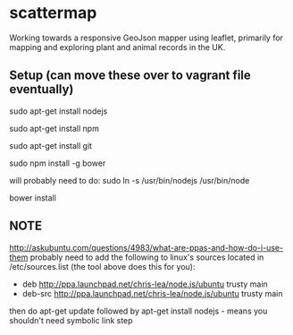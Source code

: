 scattermap
==========

Working towards a responsive GeoJson mapper using leaflet, primarily for mapping and exploring plant and animal records in the UK.

Setup (can move these over to vagrant file eventually)
-----
sudo apt-get install nodejs

sudo apt-get install npm

sudo apt-get install git

sudo npm install -g bower 

will probably need to do: sudo ln -s /usr/bin/nodejs /usr/bin/node

bower install

NOTE
----
http://askubuntu.com/questions/4983/what-are-ppas-and-how-do-i-use-them
probably need to add the following to linux's sources located in /etc/sources.list (the tool above does this for you):
- deb http://ppa.launchpad.net/chris-lea/node.js/ubuntu trusty main 
- deb-src http://ppa.launchpad.net/chris-lea/node.js/ubuntu trusty main 

then do apt-get update followed by apt-get install nodejs - means you shouldn't need symbolic link step
